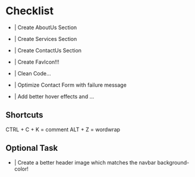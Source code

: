 # Checklist

- | Create AboutUs Section

- | Create Services Section

- | Create ContactUs Section

- | Create FavIcon!!!

- | Clean Code...

- | Optimize Contact Form with failure message

- | Add better hover effects and ...



## Shortcuts

CTRL + C + K = comment
ALT + Z = wordwrap

## Optional Task

- | Create a better header image which matches the navbar background-color!

